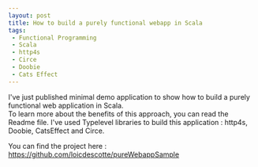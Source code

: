 ```yaml
---
layout: post
title: How to build a purely functional webapp in Scala
tags:
 - Functional Programming
 - Scala
 - http4s
 - Circe
 - Doobie
 - Cats Effect
---
```


I've just published minimal demo application to show how to build a purely functional web application in Scala.  
To learn more about the benefits of this approach, you can read the Readme file.
I've used Typelevel libraries to build this application : http4s, Doobie, CatsEffect and Circe.

You can find the project here : https://github.com/loicdescotte/pureWebappSample
